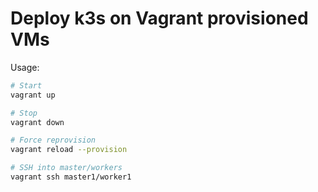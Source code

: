 # Deploy k3s on Vagrant provisioned VMs

Usage: 
```sh
# Start
vagrant up

# Stop
vagrant down

# Force reprovision
vagrant reload --provision

# SSH into master/workers
vagrant ssh master1/worker1
```


